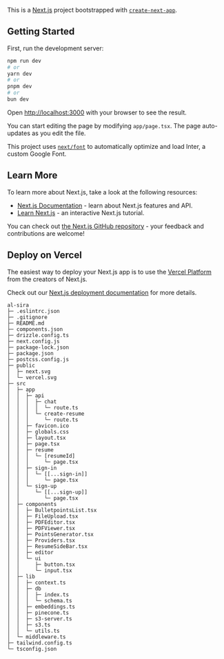 This is a [Next.js](https://nextjs.org/) project bootstrapped with [`create-next-app`](https://github.com/vercel/next.js/tree/canary/packages/create-next-app).

## Getting Started

First, run the development server:

```bash
npm run dev
# or
yarn dev
# or
pnpm dev
# or
bun dev
```

Open [http://localhost:3000](http://localhost:3000) with your browser to see the result.

You can start editing the page by modifying `app/page.tsx`. The page auto-updates as you edit the file.

This project uses [`next/font`](https://nextjs.org/docs/basic-features/font-optimization) to automatically optimize and load Inter, a custom Google Font.

## Learn More

To learn more about Next.js, take a look at the following resources:

- [Next.js Documentation](https://nextjs.org/docs) - learn about Next.js features and API.
- [Learn Next.js](https://nextjs.org/learn) - an interactive Next.js tutorial.

You can check out [the Next.js GitHub repository](https://github.com/vercel/next.js/) - your feedback and contributions are welcome!

## Deploy on Vercel

The easiest way to deploy your Next.js app is to use the [Vercel Platform](https://vercel.com/new?utm_medium=default-template&filter=next.js&utm_source=create-next-app&utm_campaign=create-next-app-readme) from the creators of Next.js.

Check out our [Next.js deployment documentation](https://nextjs.org/docs/deployment) for more details.

```
al-sira
├─ .eslintrc.json
├─ .gitignore
├─ README.md
├─ components.json
├─ drizzle.config.ts
├─ next.config.js
├─ package-lock.json
├─ package.json
├─ postcss.config.js
├─ public
│  ├─ next.svg
│  └─ vercel.svg
├─ src
│  ├─ app
│  │  ├─ api
│  │  │  ├─ chat
│  │  │  │  └─ route.ts
│  │  │  └─ create-resume
│  │  │     └─ route.ts
│  │  ├─ favicon.ico
│  │  ├─ globals.css
│  │  ├─ layout.tsx
│  │  ├─ page.tsx
│  │  ├─ resume
│  │  │  └─ [resumeId]
│  │  │     └─ page.tsx
│  │  ├─ sign-in
│  │  │  └─ [[...sign-in]]
│  │  │     └─ page.tsx
│  │  └─ sign-up
│  │     └─ [[...sign-up]]
│  │        └─ page.tsx
│  ├─ components
│  │  ├─ BulletpointsList.tsx
│  │  ├─ FileUpload.tsx
│  │  ├─ PDFEditor.tsx
│  │  ├─ PDFViewer.tsx
│  │  ├─ PointsGenerator.tsx
│  │  ├─ Providers.tsx
│  │  ├─ ResumeSideBar.tsx
│  │  ├─ editor
│  │  └─ ui
│  │     ├─ button.tsx
│  │     └─ input.tsx
│  ├─ lib
│  │  ├─ context.ts
│  │  ├─ db
│  │  │  ├─ index.ts
│  │  │  └─ schema.ts
│  │  ├─ embeddings.ts
│  │  ├─ pinecone.ts
│  │  ├─ s3-server.ts
│  │  ├─ s3.ts
│  │  └─ utils.ts
│  └─ middleware.ts
├─ tailwind.config.ts
└─ tsconfig.json

```